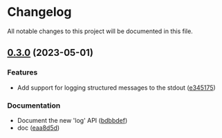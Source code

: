 # Changelog

All notable changes to this project will be documented in this file. 

## [0.3.0](https://github.com/nicolasdao/pypuffy/compare/v0.2.0...v0.3.0) (2023-05-01)

### Features

- Add support for logging structured  messages to the stdout ([e345175](https://github.com/nicolasdao/pypuffy/commit/e345175))

### Documentation

- Document the new 'log' API ([bdbbdef](https://github.com/nicolasdao/pypuffy/commit/bdbbdef))
- doc ([eaa8d5d](https://github.com/nicolasdao/pypuffy/commit/eaa8d5d))


